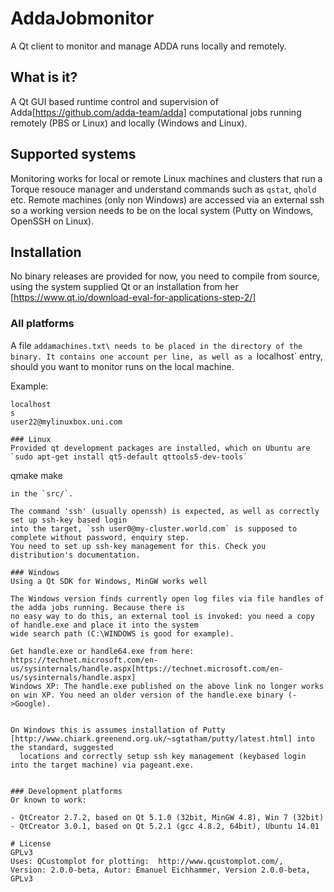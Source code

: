# AddaJobmonitor
A Qt client to monitor and manage ADDA runs locally and remotely.

## What is it?
A Qt GUI based runtime control and supervision of Adda[https://github.com/adda-team/adda] computational
jobs running remotely (PBS or Linux) and locally (Windows and Linux).

## Supported systems
Monitoring works for local or remote Linux machines and clusters that run a Torque resouce manager and
understand commands such as `qstat`, `qhold` etc.  Remote machines (only non Windows) are accessed via
an external ssh so a working version needs to be on the local system (Putty on Windows, OpenSSH on Linux).


## Installation
No binary releases are provided for now, you need to compile from source, using the system supplied Qt or
an installation from her [https://www.qt.io/download-eval-for-applications-step-2/]

### All platforms
A file `addamachines.txt\ needs to be placed in the directory of the binary. It contains one account per line, as
well as a `localhost` entry, should you want to monitor runs on the local machine.

Example:
```
localhost
s
user22@mylinuxbox.uni.com

### Linux
Provided qt development packages are installed, which on Ubuntu are
`sudo apt-get install qt5-default qttools5-dev-tools`

```
qmake
make
```
in the `src/`.

The command 'ssh' (usually openssh) is expected, as well as correctly set up ssh-key based login
into the target, `ssh user0@my-cluster.world.com` is supposed to complete without password, enquiry step.
You need to set up ssh-key management for this. Check you distribution's documentation.

### Windows
Using a Qt SDK for Windows, MinGW works well

The Windows version finds currently open log files via file handles of the adda jobs running. Because there is
no easy way to do this, an external tool is invoked: you need a copy of handle.exe and place it into the system
wide search path (C:\WINDOWS is good for example).

Get handle.exe or handle64.exe from here: https://technet.microsoft.com/en-us/sysinternals/handle.aspx[https://technet.microsoft.com/en-us/sysinternals/handle.aspx]
Windows XP: The handle.exe published on the above link no longer works on win XP. You need an older version of the handle.exe binary (->Google).


On Windows this is assumes installation of Putty [http://www.chiark.greenend.org.uk/~sgtatham/putty/latest.html] into the standard, suggested
  locations and correctly setup ssh key management (keybased login into the target machine) via pageant.exe.


### Development platforms
Or known to work:

- QtCreator 2.7.2, based on Qt 5.1.0 (32bit, MinGW 4.8), Win 7 (32bit)
- QtCreator 3.0.1, based on Qt 5.2.1 (gcc 4.8.2, 64bit), Ubuntu 14.01

# License
GPLv3
Uses: QCustomplot for plotting:  http://www.qcustomplot.com/,  Version: 2.0.0-beta, Autor: Emanuel Eichhammer, Version 2.0.0-beta, GPLv3



